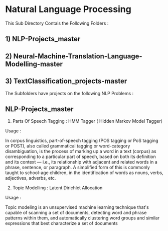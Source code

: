 # Natural Language Processing 

This Sub Directory Contais the Following Folders : 

## 1) NLP-Projects_master
## 2) Neural-Machine-Translation-Language-Modelling-master
## 3) TextClassification_projects-master


The Subfolders have projects on the following NLP Problems :

## NLP-Projects_master

1) Parts Of Speech Tagging :  HMM Tagger ( Hidden Markov Model Tagger)

Usage : 

In corpus linguistics, part-of-speech tagging (POS tagging or PoS tagging or POST), also called grammatical tagging or word-category disambiguation, is the process of marking up a word in a text (corpus) as corresponding to a particular part of speech, based on both its definition and its context — i.e., its relationship with adjacent and related words in a phrase, sentence, or paragraph. A simplified form of this is commonly taught to school-age children, in the identification of words as nouns, verbs, adjectives, adverbs, etc.

2) Topic Modelling : Latent Dirichlet Allocation

Usage :

Topic modeling is an unsupervised machine learning technique that's capable of scanning a set of documents, detecting word and phrase patterns within them, and automatically clustering word groups and similar expressions that best characterize a set of documents
